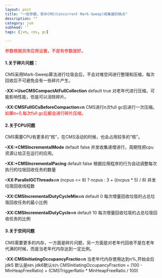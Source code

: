 ```yaml
---
layout: post
title: "一些参数，弥补CMS(Concurrent Mark-Sweep)收集器的缺点"
description: ""
category: jvm
subhead: ''
tags: [jvm, cms, gc]

---
```


<span style="color: red">参数根据具体应用设置，不是有参数就好。</span>

#### 1.关于碎片问题：


CMS采用Mark-Sweep算法进行垃圾会后，不会对堆空间进行整理和压缩，每次回收后不可避免会有一些碎片产生。

**-XX:+UseCMSCompactAtFullCollection**   default true 对老年代进行压缩，可能影响性能，但是可以消除碎片。

**-XX:CMSFullGCsBeforeCompaction=n** CMS进行n次full gc后进行一次压缩。<span style="color: red">如果n=0,每次full gc后都会进行碎片压缩。</span>

#### 2.关于CPU问题

CMS需要CPU有更多的“核”，在CMS活动的时候，也会占用较多的“核”。

**–XX:+CMSIncrementalMode**   default false 并发收集递增进行，周期性把cpu资源让给正在运行的应用。

**–XX:+CMSIncrementalPacing**  default false 根据应用程序的行为自动调整每次执行的垃圾回收任务的数量

**–XX:ParallelGCThreads=n**   (ncpus <= 8) ? ncpus : 3 + ((ncpus * 5) / 8) 并发垃圾回收线程数

**-XX:CMSIncrementalDutyCycleMin=n**  default 0  每次增量回收垃圾的占总垃圾回收任务的最小比例

**-XX:CMSIncrementalDutyCycle=n**  default 10 每次增量回收垃圾的占总垃圾回收任务的比例

#### 3.关于空间问题

CMS需要更多的内存，一方面是碎片问题，另一方面是对老年代回收不是在老年代满的时候，而是当老年代内存达到一定比例。

**-XX:CMSInitiatingOccupancyFractio=n**  当老年代内存使用达到n%,开始会后 jdk5 默认是`68%` jdk6默认`92%` CMSInitiatingOccupancyFraction = (100 - MinHeapFreeRatio) + (CMSTriggerRatio * MinHeapFreeRatio / 100)


